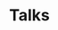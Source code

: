 ---
title: 'Talks'
type: landing_bio_sidebar

# Page sections
sections:
  - block: markdown
    content:
      title: Talks
      subtitle: My Talks
      text: "TODO: add text here"
---